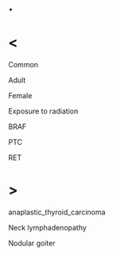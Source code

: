 # .

# <

Common

Adult

Female

Exposure to radiation

BRAF

PTC

RET

# >

anaplastic_thyroid_carcinoma

Neck lymphadenopathy

Nodular goiter
